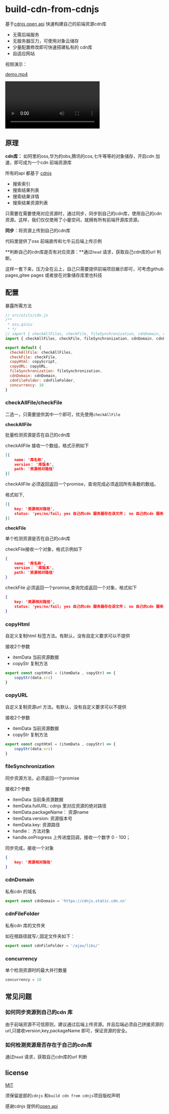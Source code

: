 # build-cdn-from-cdnjs

基于[cdnjs open api](https://cdnjs.com/api) 快速构建自己的前端资源cdn库

- 无需后端服务
- 无服务器压力，可使用对象云储存
- 少量配置修改即可快速搭建私有的 cdn库
- 自适应网站

视频演示：

[demo.mp4](./demo.mp4)

<video src="./demo.mp4"></video>

## 原理

**cdn库：** 如阿里的oss,华为的obs,腾讯的cos,七牛等等的对象储存，开启cdn 加速，即可成为一个cdn 前端资源库



所有的api 都基于 [cdnjs](https://cdnjs.com)

- 搜索索引
- 搜索结果列表
- 搜索结果详情
- 搜索结果资源列表

只需要在需要使用对应资源时，通过同步，同步到自己的cdn库，使用自己的cdn 资源。这样，我们仅仅使用了小量空间，就拥有所有前端开源库资源。



**同步**：将资源上传到自己的cdn库

代码里提供了oss 前端直传和七牛云后端上传示例



**判断自己的cdn库是否有对应资源：**通过`head` 请求，获取自己cdn库的url 判断。



这样一套下来，压力全在云上，自己只需要提供前端项目展示即可，可考虑github pages,gitee pages 或者放在对象储存库里也科技

## 配置

暴露所需方法

```` js
// src/utils/cdn.js
/**
 * oss,qiniu
 * */
// import { checkAllFiles, checkFile, fileSynchronization, cdnDomain, cdnFileFolder, copyScript, copyURL } from './oss'
import { checkAllFiles, checkFile, fileSynchronization, cdnDomain, cdnFileFolder, copyScript, copyURL } from './qiniu'

export default {
  checkAllFile: checkAllFiles,
  checkFile: checkFile,
  copyHtml: copyScript,
  copyURL: copyURL,
  fileSynchronization: fileSynchronization,
  cdnDomain: cdnDomain,
  cdnFileFolder: cdnFileFolder,
  concurrency: 10
}

````

### checkAllFile/checkFile

二选一，只需要提供其中一个即可，优先使用`checkAllFile`

**checkAllFile** 

批量检测资源是否在自己的cdn库

checkAllFile 接收一个数组，格式示例如下

```` json
[{
    name: '库名称', 
    version： '库版本', 
    path: '资源相对路径'
}]
````

checkAllFile 必须返回返回一个promise，查询完成必须返回所有条数的数组。

格式如下,

```` json
[{
    key: '资源相对路径', 
    status: 'yes/no/fail; yes 自己的cdn 服务器存在该文件； no 自己的cdn 服务器不存在该文件；fail 查询自己的服务器是否存在失败'
}]
````

**checkFile**

单个检测资源是否在自己的cdn库

checkFile接收一个对象，格式示例如下

```` json
{
    name: '库名称', 
    version： '库版本', 
    path: '资源相对路径'
}
````

checkFile 必须返回一个promise,查询完成返回一个对象，格式如下

```` json
{
    key: '资源相对路径', 
    status: 'yes/no/fail; yes 自己的cdn 服务器存在该文件； no 自己的cdn 服务器不存在该文件；fail 查询自己的服务器是否存在失败'
}
````

### copyHtml

自定义复制html 标签方法。有默认，没有自定义要求可以不提供

接收2个参数

- itemData 当前资源数据
- copyStr 复制方法

```` js
export const coptHtml = (itemData , copyStr) => {
	copyStr(data.sri)
}
````

### copyURL

自定义复制资源url 方法。有默认，没有自定义要求可以不提供

接收2个参数

- itemData 当前资源数据
- copyStr 复制方法

```` js
export const coptHtml = (itemData , copyStr) => {
	copyStr(data.sri)
}
````

### fileSynchronization

同步资源方法，必须返回一个promise

接收2个参数

- itemData 当前条资源数据
- itemData.fullURL:  cdnjs 里对应资源的绝对路径
- itemData.packageName： 资源name
- itemData.version: 资源版本号
- itemData.key: 资源路径
- handle： 方法对象
- handle.onProgress 上传进度回调，接收一个数字 0 - 100；

同步完成，接收一个对象

```` json
{
	key: '资源相对路径'
}
````

### cdnDomain

私有cdn 的域名

```` js
export const cdnDomain = 'https://cdnjs.static.cdn.cn'
````

### cdnFileFolder

私有cdn 库的文件夹

如在根路径就写`/`,固定文件夹如下：

```` js
export const cdnFileFolder = '/ajax/libs/'
````

### concurrency

单个检测资源时的最大并行数量

```` js
concurrency = 10
````



## 常见问题

### 如何同步资源到自己的cdn 库

由于前端资源不可信原则，建议通过后端上传资源。并且后端必须自己拼接资源的url,只接收version,key,packageName 即可，保证资源的安全。

### 如何检测资源是否存在于自己的cdn库

通过`head` 请求，获取自己cdn库的url 判断



## license

[MIT](./LICENSE.txt)

须保留底部的`cdnjs` 和`build cdn from cdnjs`项目版权声明



感谢cdnjs 提供的[open api](https://cdnjs.com/api)

